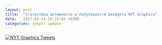 ```yaml
---
layout: post
title:  "Статистика активности и популярности аккаунта NYT Graphics"
date:   2017-03-14 20:22:03 +0300
categories: jekyll update
---
```


<p>
<div class='tableauPlaceholder' id='viz1489512294591' style='position: relative'><noscript><a href='#'><img alt='NYT Graphics Tweets ' src='https:&#47;&#47;public.tableau.com&#47;static&#47;images&#47;NY&#47;NYTTweets&#47;NYTGraphicsTweets&#47;1_rss.png' style='border: none' /></a></noscript><object class='tableauViz'  style='display:none;'><param name='host_url' value='https%3A%2F%2Fpublic.tableau.com%2F' /> <param name='site_root' value='' /><param name='name' value='NYTTweets&#47;NYTGraphicsTweets' /><param name='tabs' value='no' /><param name='toolbar' value='yes' /><param name='static_image' value='https:&#47;&#47;public.tableau.com&#47;static&#47;images&#47;NY&#47;NYTTweets&#47;NYTGraphicsTweets&#47;1.png' /> <param name='animate_transition' value='yes' /><param name='display_static_image' value='yes' /><param name='display_spinner' value='yes' /><param name='display_overlay' value='yes' /><param name='display_count' value='yes' /></object></div>                <script type='text/javascript'>                    var divElement = document.getElementById('viz1489512294591');                    var vizElement = divElement.getElementsByTagName('object')[0];                    vizElement.style.width='100%';vizElement.style.height=(divElement.offsetWidth*0.75)+'px';                    var scriptElement = document.createElement('script');                    scriptElement.src = 'https://public.tableau.com/javascripts/api/viz_v1.js';                    vizElement.parentNode.insertBefore(scriptElement, vizElement);                </script>
</p>
